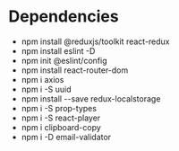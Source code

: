 # Dependencies 

- npm install @reduxjs/toolkit react-redux
- npm install eslint -D
- npm init @eslint/config
- npm install react-router-dom
- npm i axios
- npm i -S uuid
- npm install --save redux-localstorage
- npm i -S prop-types
- npm i -S react-player
- npm i clipboard-copy
- npm i -D email-validator